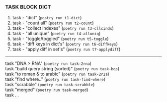 ### TASK BLOCK DICT  
1. task - "dict" (`postry run t1-dict`)  
2. task - "count all" (`poetry run t2-count`)  
3. task - "collect indexes" (`poetry run t3-cllcindx`)  
4. task - "all unique" (`poetry run t4-alluniq`)
5. task - "toggle/toggled" (`poetry run t5-toggle`)  
6. task - "diff keys in dict's" (`poetry run t6-diffkeys`)
7. task - "apply diff in set's" (`poetry run t7-applydiff`)  
---
task "DNA > RNA" (`poetry run task-2rna`)  
task "build query string (sorted)" (`poetry run task-bqs`)  
task "to roman & to arabic" (`poetry run task-2r2a`)  
task "find where.." (`poetry run task-find-where`)  
task "scrabble" (`poetry run task-scrabble`)  
task "merged" (`poetry run task-merged`)  
task . .
